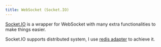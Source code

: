 ```yaml
---
title: WebSocket (Socket.IO)
---
```


[Socket.IO](https://socket.io/) is a wrapper for WebSocket with many extra functionalities to make things easier.

Socket.IO supports distributed system, I use [redis adapter](https://socket.io/docs/v4/redis-adapter/) to achieve it.
